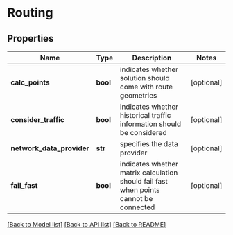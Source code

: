 # Routing

## Properties
Name | Type | Description | Notes
------------ | ------------- | ------------- | -------------
**calc_points** | **bool** | indicates whether solution should come with route geometries | [optional] 
**consider_traffic** | **bool** | indicates whether historical traffic information should be considered | [optional] 
**network_data_provider** | **str** | specifies the data provider | [optional] 
**fail_fast** | **bool** | indicates whether matrix calculation should fail fast when points cannot be connected | [optional] 

[[Back to Model list]](../README.md#documentation-for-models) [[Back to API list]](../README.md#documentation-for-api-endpoints) [[Back to README]](../README.md)


